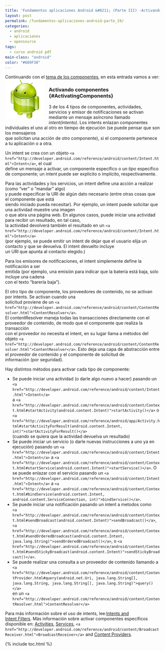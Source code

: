 ```yaml
---
title: 'Fundamentos aplicaciones Android &#8211; (Parte III) -Activando Componentes'
layout: post
permalink: /fundamentos-aplicaciones-android-parte_19/
categories:
  - android
  - aplicaciones
  - opensource
tags:
  - curso android pdf
main-class: "android"
color: "#689F38"
---
```

Continuando con el [tema de los componentes][1], en esta entrada vamos a ver:  
<img border="0" src="/assets/img/2013/07/iconoAndroid.png" style="clear:left; float:left;margin-right:1em; margin-bottom:1em" width="128px" height="128px" />  


### Activando componentes {#ActivatingComponents}

3 de los 4 tipos de componentes, actividades, servicios y emisor de notificaciones se activan  
mediante un mensaje asíncrono llamado *intent(intento)*. Los intents enlazan componentes  
individuales el uno al otro en tiempo de ejecución (se puede pensar que son los mensajeros  
que solicitan una acción de otro componente), si el componente pertenece a tu aplicación o a otra.

Un intent se crea con un objeto `<a href="http://developer.android.com/reference/android/content/Intent.html">Intent</a>`, el cual  
define un mensaje a activar, un componente específico o un *tipo* específico de componente; un intent puede ser explicito o implícito, respectivamente.


<!--ad-->

Para las actividades y los servicios, un intent define una acción a realizar (como &#8220;ver&#8221; o &#8220;mandar&#8221; algo)  
y puede especificar la URI de algún dato necesario (entre otras cosas que el componente que está  
siendo iniciado pueda necesitar). Por ejemplo, un intent puede solicitar que una actividad muestre una imagen  
o que abra una página web. En algunos casos, puede iniciar una actividad para recibir un resultado, en tal caso,  
la actividad devolverá también el resultado en un `<a href="http://developer.android.com/reference/android/content/Intent.html">Intent</a>`  
(por ejemplo, se puede emitir un intent de dejar que el usuario elija un contacto y que se devuelva. El intent devuelto incluye  
un URI que apunta al contacto elegido.)

Para los emisores de notificaciones, el intent simplemente define la notificación a ser  
emitida (por ejemplo, una emisión para indicar que la batería está baja, solo incluye una cadena  
con el texto &#8220;barería baja&#8221;).

El otro tipo de componente, los proveedores de contenido, no se activan por intents. Se activan cuando una  
solicitud proviene de un `<a href="http://developer.android.com/reference/android/content/ContentResolver.html">ContentResolver</a>`.  
El contentResolver maneja todas las transacciones directamente con el proveedor de contenido, de modo que el componente que realiza la transacción  
con el proveedor no necesita el intent, en su lugar llama a métodos del objeto `<a href="http://developer.android.com/reference/android/content/ContentResolver.html">ContentResolver</a>`. Esto deja una capa de abstracción entre el proveedor de contenido y el componente de solicitud de  
información (por seguridad).

Hay distintos métodos para activar cada tipo de componente:

  * Se puede iniciar una actividad (o darle algo nuevo a hacer) pasando un `<a href="http://developer.android.com/reference/android/content/Intent.html">Intent</a>`  
    a `<a href="http://developer.android.com/reference/android/content/Context.html#startActivity(android.content.Intent)">startActivity()</a>` o `<a href="http://developer.android.com/reference/android/app/Activity.html#startActivityForResult(android.content.Intent, int)">startActivityForResult()</a>`  
    (cuando se quiera que la actividad devuelva un resultado)
  * Se puede iniciar un servicio (o darle nuevas instrucciones a uno ya en ejecución) pasando un `<a href="http://developer.android.com/reference/android/content/Intent.html">Intent</a>` a `<a href="http://developer.android.com/reference/android/content/Context.html#startService(android.content.Intent)">startService()</a>`. O se puede enlazar con el servicio pasando un `<a href="http://developer.android.com/reference/android/content/Intent.html">Intent</a>` a `<a href="http://developer.android.com/reference/android/content/Context.html#bindService(android.content.Intent, android.content.ServiceConnection, int)">bindService()</a>`.
  * Se puede iniciar una notificación pasando un intent a metodos como  
    `<a href="http://developer.android.com/reference/android/content/Context.html#sendBroadcast(android.content.Intent)">sendBroadcast()</a>`, `<a href="http://developer.android.com/reference/android/content/Context.html#sendOrderedBroadcast(android.content.Intent, java.lang.String)">sendOrderedBroadcast()</a>`, o `<a href="http://developer.android.com/reference/android/content/Context.html#sendStickyBroadcast(android.content.Intent)">sendStickyBroadcast()</a>`.
  * Se puede realizar una consulta a un proveedor de contenido llamando a `<a href="http://developer.android.com/reference/android/content/ContentProvider.html#query(android.net.Uri, java.lang.String[], java.lang.String, java.lang.String[], java.lang.String)">query()</a>`  
    en un `<a href="http://developer.android.com/reference/android/content/ContentResolver.html">ContentResolver</a>`

Para más información sobre el uso de intents, lee:[Intents and  
Intent Filters][2]. Más información sobre activar componentes específicos disponible en: [Activities][3], [Services][4], `<a href="http://developer.android.com/reference/android/content/BroadcastReceiver.html">BroadcastReceiver</a>` and [Content Providers][5].



 [1]: https://elbauldelprogramador.com/fundamentos-aplicaciones-android-parte_18/
 [2]: http://developer.android.com/guide/topics/intents/intents-filters.html
 [3]: http://developer.android.com/guide/topics/fundamentals/activities.html
 [4]: http://developer.android.com/guide/topics/fundamentals/services.html
 [5]: http://developer.android.com/guide/topics/providers/content-providers.html

{% include toc.html %}
